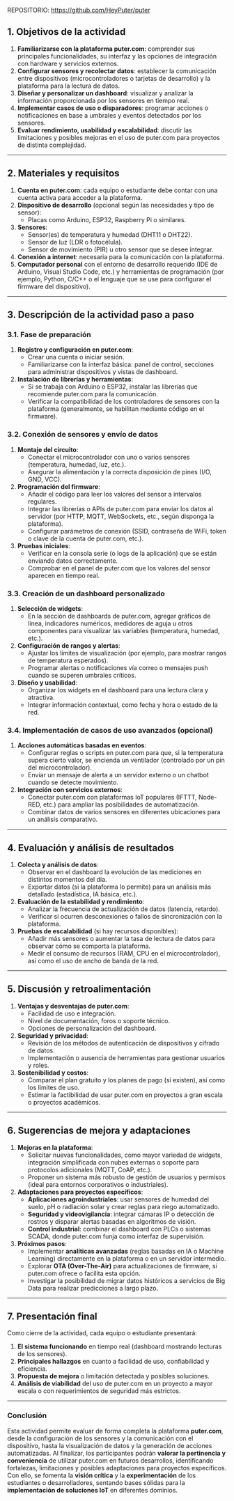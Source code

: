 REPOSITORIO: https://github.com/HeyPuter/puter



## 1. Objetivos de la actividad

1. **Familiarizarse con la plataforma puter.com**: comprender sus principales funcionalidades, su interfaz y las opciones de integración con hardware y servicios externos.  
2. **Configurar sensores y recolectar datos**: establecer la comunicación entre dispositivos (microcontroladores o tarjetas de desarrollo) y la plataforma para la lectura de datos.  
3. **Diseñar y personalizar un dashboard**: visualizar y analizar la información proporcionada por los sensores en tiempo real.  
4. **Implementar casos de uso o disparadores**: programar acciones o notificaciones en base a umbrales y eventos detectados por los sensores.  
5. **Evaluar rendimiento, usabilidad y escalabilidad**: discutir las limitaciones y posibles mejoras en el uso de puter.com para proyectos de distinta complejidad.  

---

## 2. Materiales y requisitos

1. **Cuenta en puter.com**: cada equipo o estudiante debe contar con una cuenta activa para acceder a la plataforma.  
2. **Dispositivo de desarrollo** (opcional según las necesidades y tipo de sensor):  
   - Placas como Arduino, ESP32, Raspberry Pi o similares.  
3. **Sensores**:  
   - Sensor(es) de temperatura y humedad (DHT11 o DHT22).  
   - Sensor de luz (LDR o fotocélula).  
   - Sensor de movimiento (PIR) u otro sensor que se desee integrar.  
4. **Conexión a internet**: necesaria para la comunicación con la plataforma.  
5. **Computador personal** con el entorno de desarrollo requerido (IDE de Arduino, Visual Studio Code, etc.) y herramientas de programación (por ejemplo, Python, C/C++ o el lenguaje que se use para configurar el firmware del dispositivo).

---

## 3. Descripción de la actividad paso a paso

### 3.1. Fase de preparación
1. **Registro y configuración en puter.com**:  
   - Crear una cuenta o iniciar sesión.  
   - Familiarizarse con la interfaz básica: panel de control, secciones para administrar dispositivos y vistas de dashboard.  
2. **Instalación de librerías y herramientas**:  
   - Si se trabaja con Arduino o ESP32, instalar las librerías que recomiende puter.com para la comunicación.  
   - Verificar la compatibilidad de los controladores de sensores con la plataforma (generalmente, se habilitan mediante código en el firmware).

### 3.2. Conexión de sensores y envío de datos
1. **Montaje del circuito**:  
   - Conectar el microcontrolador con uno o varios sensores (temperatura, humedad, luz, etc.).  
   - Asegurar la alimentación y la correcta disposición de pines (I/O, GND, VCC).  
2. **Programación del firmware**:  
   - Añadir el código para leer los valores del sensor a intervalos regulares.  
   - Integrar las librerías o APIs de puter.com para enviar los datos al servidor (por HTTP, MQTT, WebSockets, etc., según disponga la plataforma).  
   - Configurar parámetros de conexión (SSID, contraseña de WiFi, token o clave de la cuenta de puter.com, etc.).  
3. **Pruebas iniciales**:  
   - Verificar en la consola serie (o logs de la aplicación) que se están enviando datos correctamente.  
   - Comprobar en el panel de puter.com que los valores del sensor aparecen en tiempo real.

### 3.3. Creación de un dashboard personalizado
1. **Selección de widgets**:  
   - En la sección de dashboards de puter.com, agregar gráficos de línea, indicadores numéricos, medidores de aguja u otros componentes para visualizar las variables (temperatura, humedad, etc.).  
2. **Configuración de rangos y alertas**:  
   - Ajustar los límites de visualización (por ejemplo, para mostrar rangos de temperatura esperados).  
   - Programar alertas o notificaciones vía correo o mensajes push cuando se superen umbrales críticos.  
3. **Diseño y usabilidad**:  
   - Organizar los widgets en el dashboard para una lectura clara y atractiva.  
   - Integrar información contextual, como fecha y hora o estado de la red.

### 3.4. Implementación de casos de uso avanzados (opcional)
1. **Acciones automáticas basadas en eventos**:  
   - Configurar reglas o scripts en puter.com para que, si la temperatura supera cierto valor, se encienda un ventilador (controlado por un pin del microcontrolador).  
   - Enviar un mensaje de alerta a un servidor externo o un chatbot cuando se detecte movimiento.  
2. **Integración con servicios externos**:  
   - Conectar puter.com con plataformas IoT populares (IFTTT, Node-RED, etc.) para ampliar las posibilidades de automatización.  
   - Combinar datos de varios sensores en diferentes ubicaciones para un análisis comparativo.  

---

## 4. Evaluación y análisis de resultados

1. **Colecta y análisis de datos**:  
   - Observar en el dashboard la evolución de las mediciones en distintos momentos del día.  
   - Exportar datos (si la plataforma lo permite) para un análisis más detallado (estadística, IA básica, etc.).  
2. **Evaluación de la estabilidad y rendimiento**:  
   - Analizar la frecuencia de actualización de datos (latencia, retardo).  
   - Verificar si ocurren desconexiones o fallos de sincronización con la plataforma.  
3. **Pruebas de escalabilidad** (si hay recursos disponibles):  
   - Añadir más sensores o aumentar la tasa de lectura de datos para observar cómo se comporta la plataforma.  
   - Medir el consumo de recursos (RAM, CPU en el microcontrolador), así como el uso de ancho de banda de la red.

---

## 5. Discusión y retroalimentación

1. **Ventajas y desventajas de puter.com**:  
   - Facilidad de uso e integración.  
   - Nivel de documentación, foros o soporte técnico.  
   - Opciones de personalización del dashboard.  
2. **Seguridad y privacidad**:  
   - Revisión de los métodos de autenticación de dispositivos y cifrado de datos.  
   - Implementación o ausencia de herramientas para gestionar usuarios y roles.  
3. **Sostenibilidad y costos**:  
   - Comparar el plan gratuito y los planes de pago (si existen), así como los límites de uso.  
   - Estimar la factibilidad de usar puter.com en proyectos a gran escala o proyectos académicos.

---

## 6. Sugerencias de mejora y adaptaciones

1. **Mejoras en la plataforma**:  
   - Solicitar nuevas funcionalidades, como mayor variedad de widgets, integración simplificada con nubes externas o soporte para protocolos adicionales (MQTT, CoAP, etc.).  
   - Proponer un sistema más robusto de gestión de usuarios y permisos (ideal para entornos corporativos o industriales).  
2. **Adaptaciones para proyectos específicos**:  
   - **Aplicaciones agroindustriales**: usar sensores de humedad del suelo, pH o radiación solar y crear reglas para riego automatizado.  
   - **Seguridad y videovigilancia**: integrar cámaras IP o detección de rostros y disparar alertas basadas en algoritmos de visión.  
   - **Control industrial**: combinar el dashboard con PLCs o sistemas SCADA, donde puter.com funja como interfaz de supervisión.  
3. **Próximos pasos**:  
   - Implementar **analíticas avanzadas** (reglas basadas en IA o Machine Learning) directamente en la plataforma o en un servidor intermedio.  
   - Explorar **OTA (Over-The-Air)** para actualizaciones de firmware, si puter.com ofrece o facilita esta opción.  
   - Investigar la posibilidad de migrar datos históricos a servicios de Big Data para realizar predicciones a largo plazo.

---

## 7. Presentación final

Como cierre de la actividad, cada equipo o estudiante presentará:  
1. **El sistema funcionando** en tiempo real (dashboard mostrando lecturas de los sensores).  
2. **Principales hallazgos** en cuanto a facilidad de uso, confiabilidad y eficiencia.  
3. **Propuesta de mejora** o limitación detectada y posibles soluciones.  
4. **Análisis de viabilidad** del uso de puter.com en un proyecto a mayor escala o con requerimientos de seguridad más estrictos.

---

### Conclusión

Esta actividad permite evaluar de forma completa la plataforma **puter.com**, desde la configuración de los sensores y la comunicación con el dispositivo, hasta la visualización de datos y la generación de acciones automatizadas. Al finalizar, los participantes podrán **valorar la pertinencia y conveniencia** de utilizar puter.com en futuros desarrollos, identificando fortalezas, limitaciones y posibles adaptaciones para proyectos específicos. Con ello, se fomenta la **visión crítica** y la **experimentación** de los estudiantes o desarrolladores, sentando bases sólidas para la **implementación de soluciones IoT** en diferentes dominios.
